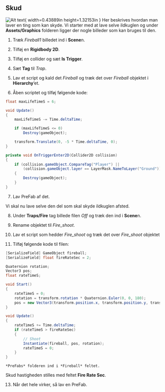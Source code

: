## Skud

![Alt text](media/image34.png){ width=0.43889in height=1.32153in }
Her beskrives hvordan man
laver en ting som kan skyde. Vi starter med at lave selve ildkuglen og
under **Assets/Graphics** folderen ligger der nogle billeder som kan
bruges til den.

1.  Træk *Fireball1* billedet ind i **Scene**n.

2.  Tilføj en **Rigidbody 2D**.

3.  Tilføj en collider og sæt **Is Trigger**.

4.  Sæt **Tag** til *Trap*.

5.  Lav et script og kald det *Fireball* og træk det over *Fireball*
    objektet i **Hierarchy**’et.

6.  Åben scriptet og tilføj følgende kode:

```csharp
float maxLifeTimeS = 6;

void Update()
{
    maxLifeTimeS -= Time.deltaTime;

    if (maxLifeTimeS <= 0)
        Destroy(gameObject);

    transform.Translate(0, -5 * Time.deltaTime, 0);
}

private void OnTriggerEnter2D(Collider2D collision)
{
    if (collision.gameObject.CompareTag("Player") ||
        (collision.gameObject.layer == LayerMask.NameToLayer("Ground")))
    {
        Destroy(gameObject);
    }
}
```

7.  Lav PreFab af det.

Vi skal nu lave selve den del som skal skyde ildkuglen afsted.

8.  Under **Traps/Fire** tag billede filen *Off* og træk den ind i
    **Scene**n.

9.  Rename objektet til *Fire_shoot*.

10. Lav et script som hedder *Fire_shoot* og træk det over *Fire_shoot*
    objektet

11. Tilføj følgende kode til filen:

```csharp
[SerializeField] GameObject fireball;
[SerializeField] float fireRateSec = 2;

Quaternion rotation;
Vector3 pos;
float rateTimeS;

void Start()
{
    rateTimeS = 0;
    rotation = transform.rotation * Quaternion.Euler(0, 0, 180);
    pos = new Vector3(transform.position.x, transform.position.y, transform.position.z + 0.1f);
}

void Update()
{
    rateTimeS += Time.deltaTime;
    if (rateTimeS > fireRateSec)
    {
        // Shoot
        Instantiate(fireball, pos, rotation);
        rateTimeS = 0;
    }
}
```
    *PreFabs* folderen ind i *Fireball* feltet.

Skud hastigheden stilles med feltet **Fire Rate Sec**.

13. Når det hele virker, så lav en PreFab.
